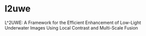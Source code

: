 # l2uwe
L^2UWE: A Framework for the Efficient Enhancement of Low-Light Underwater Images Using Local Contrast and Multi-Scale Fusion

